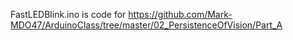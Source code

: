 FastLEDBlink.ino is code for https://github.com/Mark-MDO47/ArduinoClass/tree/master/02_PersistenceOfVision/Part_A
